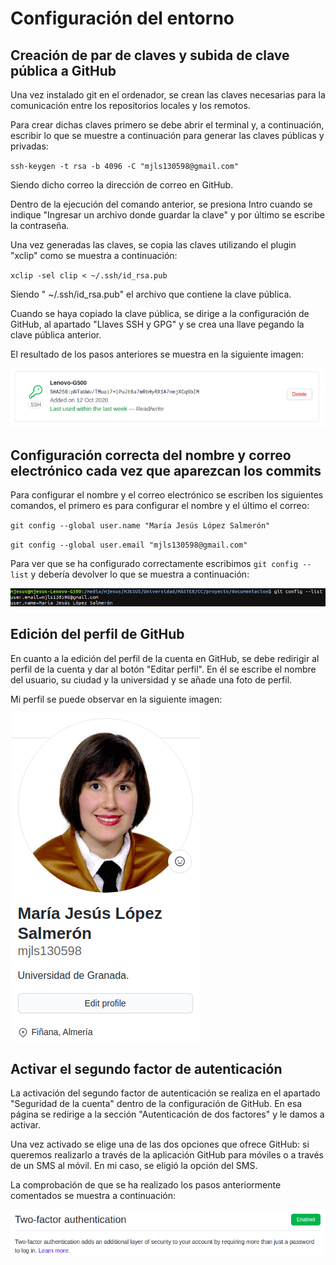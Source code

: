 # Configuración del entorno

## Creación de par de claves y subida de clave pública a GitHub

Una vez instalado git en el ordenador, se crean las claves necesarias para la comunicación entre los repositorios locales y los remotos.

Para crear dichas claves primero se debe abrir el terminal y, a continuación, escribir lo que se muestre a continuación para generar las claves públicas y privadas:

`ssh-keygen -t rsa -b 4096 -C "mjls130598@gmail.com"`

Siendo dicho correo la dirección de correo en GitHub.

Dentro de la ejecución del comando anterior, se presiona Intro cuando se indique "Ingresar un archivo donde guardar la clave" y por último se escribe la contraseña.

Una vez generadas las claves, se copia las claves utilizando el plugin "xclip" como se muestra a continuación:

`xclip -sel clip < ~/.ssh/id_rsa.pub`

Siendo " ~/.ssh/id_rsa.pub" el archivo que contiene la clave pública.

Cuando se haya copiado la clave pública, se dirige a la configuración de GitHub, al apartado "Llaves SSH y GPG" y se crea una llave pegando la clave pública anterior.

El resultado de los pasos anteriores se muestra en la siguiente imagen:

![Clave pública en GitHub](./imagenes/hito0/clavesGitHub.png "Clave pública en GitHub")

## Configuración correcta del nombre y correo electrónico cada vez que aparezcan los commits

Para configurar el nombre y el correo electrónico se escriben los siguientes comandos, el primero es para configurar el nombre y el último el correo:

`git config --global user.name "María Jesús López Salmerón"`

`git config --global user.email "mjls130598@gmail.com"`

Para ver que se ha configurado correctamente escribimos `git config --list` y debería devolver lo que se muestra a continuación:

![Configuración del nombre y del correo](./imagenes/hito0/confGit.png "Configuración del nombre y del correo")

## Edición del perfil de GitHub

En cuanto a la edición del perfil de la cuenta en GitHub, se debe redirigir al perfil de la cuenta y dar al botón "Editar perfil". En él se escribe el nombre del usuario, su ciudad y la universidad y se añade una foto de perfil. 

Mi perfil se puede observar en la siguiente imagen:

![Perfil de GitHub](./imagenes/hito0/perfilGitHub.png "Perfil de GitHub")

## Activar el segundo factor de autenticación

La activación del segundo factor de autenticación se realiza en el apartado "Seguridad de la cuenta" dentro de la configuración de GitHub. En esa página se redirige a la sección "Autenticación de dos factores" y le damos a activar. 

Una vez activado se elige una de las dos opciones que ofrece GitHub: si queremos realizarlo a través de la aplicación GitHub para móviles o a través de un SMS al móvil. En mi caso, se eligió la opción del SMS. 

La comprobación de que se ha realizado los pasos anteriormente comentados se muestra a continuación:

![Activación del segundo factor de autenticación](./imagenes/hito0/autenticacion.png "Activación del segundo factor de autenticación")

